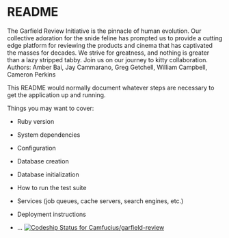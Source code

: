 # README

The Garfield Review Initiative is the pinnacle of human evolution. Our collective adoration for the snide feline has prompted us to provide a cutting edge platform for reviewing the products and cinema that has captivated the masses for decades. We strive for greatness, and nothing is greater than a lazy stripped tabby. Join us on our journey to kitty collaboration.
Authors: Amber Bai,
Jay Cammarano,
Greg Getchell,
William Campbell,
Cameron Perkins


This README would normally document whatever steps are necessary to get the
application up and running.

Things you may want to cover:

* Ruby version

* System dependencies

* Configuration

* Database creation

* Database initialization

* How to run the test suite

* Services (job queues, cache servers, search engines, etc.)

* Deployment instructions

* ...
[![Codeship Status for Camfucius/garfield-review](https://app.codeship.com/projects/7bfceee0-ace2-0138-76d2-4a64f987a7c0/status?branch=master)](https://app.codeship.com/projects/403539)
